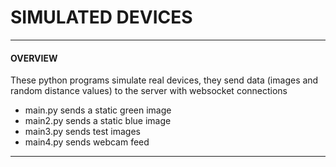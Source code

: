 # SIMULATED DEVICES
---
#### OVERVIEW
These python programs simulate real devices, they send data (images and random distance values) to the server with websocket connections
- main.py sends a static green image
- main2.py sends a static blue image
- main3.py sends test images
- main4.py sends webcam feed
---

